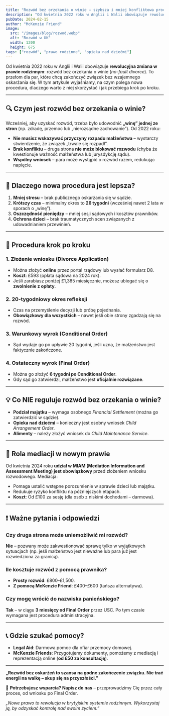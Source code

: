 ```yaml
---
title: "Rozwód bez orzekania o winie – szybsza i mniej konfliktowa procedura w UK (2024)"
description: "Od kwietnia 2022 roku w Anglii i Walii obowiązuje rewolucyjna zmiana w prawie rodzinnym: rozwód bez orzekania o winie (*no-fault divorce*). W tym artykule wyjaśniamy, na czym polega nowa procedura, dlaczego warto z niej skorzystać i jak przebiega krok po kroku."
pubDate: 2024-02-15
author: "McKenzie Friend"
image:
  src: "/images/blog/rozwod.webp"
  alt: "Rozwód w UK"
  width: 1200
  height: 675
tags: ["rozwód", "prawo rodzinne", "opieka nad dziećmi"]
---
```

Od kwietnia 2022 roku w Anglii i Walii obowiązuje **rewolucyjna zmiana w prawie rodzinnym**: rozwód bez orzekania o winie (*no-fault divorce*). To przełom dla par, które chcą zakończyć związek bez wzajemnego oskarżania się. W tym artykule wyjaśniamy, na czym polega nowa procedura, dlaczego warto z niej skorzystać i jak przebiega krok po kroku.

---

## 🔍 Czym jest rozwód bez orzekania o winie?  
Wcześniej, aby uzyskać rozwód, trzeba było udowodnić **„winę” jednej ze stron** (np. zdradę, przemoc lub „nierozsądne zachowanie”). Od 2022 roku:  
- **Nie musisz wskazywać przyczyny rozpadu małżeństwa** – wystarczy stwierdzenie, że związek „trwale się rozpadł”.  
- **Brak konfliktu** – druga strona **nie może blokować rozwodu** (chyba że kwestionuje ważność małżeństwa lub jurysdykcję sądu).  
- **Wspólny wniosek** – para może wystąpić o rozwód razem, redukując napięcie.  

---

## 🚀 Dlaczego nowa procedura jest lepsza?  
1. **Mniej stresu** – brak publicznego oskarżania się w sądzie.  
2. **Krótszy czas** – minimalny okres to **26 tygodni** (wcześniej nawet 2 lata w sporach o „winę”).  
3. **Oszczędność pieniędzy** – mniej sesji sądowych i kosztów prawników.  
4. **Ochrona dzieci** – brak traumatycznych scen związanych z udowadnianiem przewinień.  

---

## 📜 Procedura krok po kroku  

### 1. **Złożenie wniosku (Divorce Application)**  
- Można złożyć **online** przez portal rządowy lub wysłać formularz D8.  
- **Koszt**: £593 (opłata sądowa na 2024 rok).  
- Jeśli zarabiasz poniżej £1,385 miesięcznie, możesz ubiegać się o **zwolnienie z opłaty**.  

### 2. **20-tygodniowy okres refleksji**  
- Czas na przemyślenie decyzji lub próbę pojednania.  
- **Obowiązkowy dla wszystkich** – nawet jeśli obie strony zgadzają się na rozwód.  

### 3. **Warunkowy wyrok (Conditional Order)**  
- Sąd wydaje go po upływie 20 tygodni, jeśli uzna, że małżeństwo jest faktycznie zakończone.  

### 4. **Ostateczny wyrok (Final Order)**  
- Można go złożyć **6 tygodni po Conditional Order**.  
- Gdy sąd go zatwierdzi, małżeństwo jest **oficjalnie rozwiązane**.  

---

## 💡 Co NIE reguluje rozwód bez orzekania o winie?  
- **Podział majątku** – wymaga osobnego *Financial Settlement* (można go zatwierdzić w sądzie).  
- **Opieka nad dziećmi** – konieczny jest osobny wniosek *Child Arrangement Order*.  
- **Alimenty** – należy złożyć wniosek do *Child Maintenance Service*.  

---

## 🤝 Rola mediacji w nowym prawie  
Od kwietnia 2024 roku **udział w MIAM (Mediation Information and Assessment Meeting) jest obowiązkowy** przed złożeniem wniosku rozwodowego. Mediacja:  
- Pomaga ustalić wstępne porozumienie w sprawie dzieci lub majątku.  
- Redukuje ryzyko konfliktu na późniejszych etapach.  
- **Koszt**: Od £100 za sesję (dla osób z niskimi dochodami – darmowa).  

---

## ❗️ Ważne pytania i odpowiedzi  

### **Czy druga strona może uniemożliwić mi rozwód?**  
**Nie** – pozwany może zakwestionować sprawę tylko w wyjątkowych sytuacjach (np. jeśli małżeństwo jest nieważne lub para już jest rozwiedziona za granicą).  

### **Ile kosztuje rozwód z pomocą prawnika?**  
- **Prosty rozwód**: £800–£1,500.  
- **Z pomocą McKenzie Friend**: £400–£600 (tańsza alternatywa).  

### **Czy mogę wrócić do nazwiska panieńskiego?**  
**Tak** – w ciągu **3 miesięcy od Final Order** przez USC. Po tym czasie wymagana jest procedura administracyjna.  

---

## 📞 Gdzie szukać pomocy?  
- **Legal Aid**: Darmowa pomoc dla ofiar przemocy domowej.  
- **McKenzie Friends**: Przygotujemy dokumenty, pomożemy z mediacją i reprezentacją online (**od £50 za konsultację**).  

---

**„Rozwód bez oskarżeń to szansa na godne zakończenie związku. Nie trać energii na walkę – skup się na przyszłości.”**  

📩 **Potrzebujesz wsparcia? Napisz do nas** – przeprowadzimy Cię przez cały proces, od wniosku po Final Order.  

*„Nowe prawo to rewolucja w brytyjskim systemie rodzinnym. Wykorzystaj ją, by odzyskać kontrolę nad swoim życiem.”*  